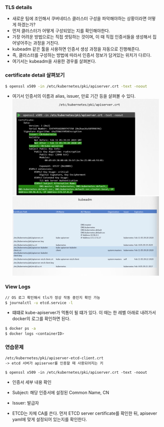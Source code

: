### TLS details
- 새로운 팀에 조인해서 쿠버네티스 클러스터 구성을 파악해야하는 상황이라면 어떻게 하겠는가?
- 먼저 클러스터가 어떻게 구성되었는 지를 확인해야한다.
- 가장 어려운 방법으로는 직접 셋팅하는 것이며, 이 때 직접 인증서들을 생성해서 집어넣어주는 과정을 거친다.
- kubeadm 같은 툴을 사용하면 인증서 생성 과정을 자동으로 진행해준다.
- 즉, 클러스터를 구성하는 방법에 따라서 인증서 정보가 담겨있는 위치가 다르다.
- 여기서는 kubeadm을 사용한 경우를 살펴본다.

### certificate detail 살펴보기
```bash
$ openssl x509 -in /etc/kubernetes/pki/apiserver.crt -text -noout
```
- 여기서 인증서의 이름과 alias, issuer, 만료 기간 등을 살펴볼 수 있다.
![tls_details](../../../images/tls_details.png)
![tls_kubeadm](../../../images/tls_kubeadm.png)

### View Logs
```bash
// OS 로그 확인해서 tls가 정상 작동 중인지 확인 가능
$ journalctl -u etcd.service -l
```
- 떄떄로 kube-apiserver가 먹통이 될 떄가 있다. 이 때는 한 레벨 아래로 내려가서 docker의 로그를 확인하면 된다.
```bash
$ docker ps -a
$ docker logs <containerID>
```

### 연습문제
```
/etc/kubernetes/pki/apiserver-etcd-client.crt
-> etcd 서버가 apiserver를 인증할 때 사용되어지는 키
```
```
$ openssl x509 -in /etc/kubernetes/pki/apiserver.crt -text -noout
```
- 인증서 세부 내용 확인
- Subject: 해당 인증서에 설정된 Common Name, CN
- Issuer: 발급자

- ETCD는 자체 CA를 쓴다. 먼저 ETCD server certificate를 확인한 뒤, apisever yaml에 맞게 설정되어 있는지를 확인한다.
